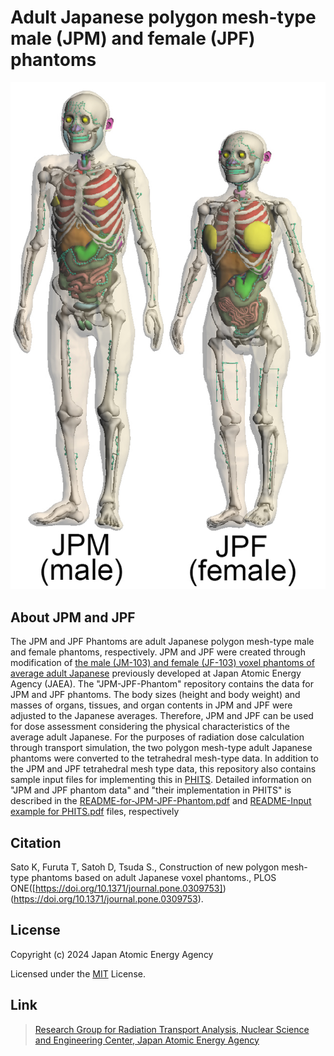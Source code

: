# Adult Japanese polygon mesh-type male (JPM) and female (JPF) phantoms

![JPM-JPF-pHANTOM_iMAGE](https://github.com/JapanesePolygonPhantom/JPM-JPF-Phantom/blob/main/Phantom_data/Phantom-image/JPM-JPF-whole-body.jpg)

## About JPM and JPF

The JPM and JPF Phantoms are adult Japanese polygon mesh-type male and female phantoms, respectively. JPM and JPF were created through modification of [the male (JM-103) and female (JF-103) voxel phantoms of average adult Japanese](https://doi.org/10.11484/jaea-data-code-2011-013) previously developed at Japan Atomic Energy Agency (JAEA). The "JPM-JPF-Phantom" repository contains the data for JPM and JPF phantoms. The body sizes (height and body weight) and masses of organs, tissues, and organ contents in JPM and JPF were adjusted to the Japanese averages. Therefore, JPM and JPF can be used for dose assessment considering the physical characteristics of the average adult Japanese. For the purposes of radiation dose calculation through transport simulation, the two polygon mesh-type adult Japanese phantoms were converted to the tetrahedral mesh-type data. In addition to the JPM and JPF tetrahedral mesh type data, this repository also contains sample input files for implementing this in [PHITS](https://phits.jaea.go.jp/index.html). Detailed information on "JPM and JPF phantom data" and "their implementation in PHITS" is described in the [README-for-JPM-JPF-Phantom.pdf](https://github.com/JapanesePolygonPhantom/JPM-JPF-Phantom/blob/main/README-for-JPM-JPF-Phantom.pdf) and [README-Input example for PHITS.pdf](https://github.com/JapanesePolygonPhantom/JPM-JPF-Phantom/blob/main/PHITS_examples/README-Input%20example%20for%20PHITS.pdf) files, respectively

## Citation
Sato K, Furuta T, Satoh D, Tsuda S., Construction of new polygon mesh-type phantoms based on adult Japanese voxel phantoms., PLOS ONE([https://doi.org/10.1371/journal.pone.0309753])(https://doi.org/10.1371/journal.pone.0309753).

## License
Copyright (c) 2024 Japan Atomic Energy Agency

Licensed under the [MIT](https://github.com/JapanesePolygonPhantom/JPM-JPF-Phantom/blob/main/LICENSE) License.

## Link

>[Research Group for Radiation Transport Analysis, Nuclear Science and Engineering Center, Japan Atomic Energy Agency](https://nsec.jaea.go.jp/ers/radiation/en/rpro/index.htm)
